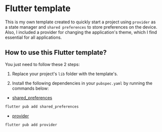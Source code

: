 # Flutter template

This is my own template created to quickly start a project using `provider` as a state manager and `shared preferences` to store preferences on the device. Also, I included a provider for changing the application's theme, which I find essential for all applications.

## How to use this Flutter template?

You just need to follow these 2 steps:

1. Replace your project's `lib` folder with the template's.

2. Install the following dependencies in your `pubspec.yaml` by running the commands below:

* [shared_preferences](https://pub.dev/packages/shared_preferences)
```bash
flutter pub add shared_preferences
```

* [provider](https://pub.dev/packages/provider)
```bash
flutter pub add provider
```

